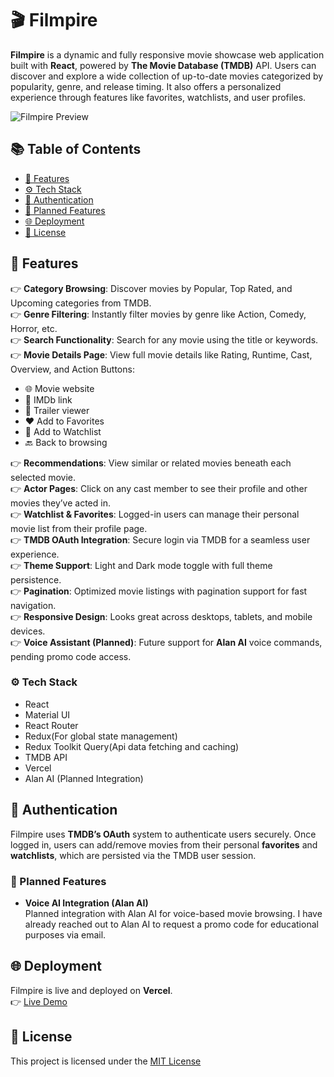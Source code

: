 # 🎬 Filmpire

**Filmpire** is a dynamic and fully responsive movie showcase web application built with **React**, powered by **The Movie Database (TMDB)** API. Users can discover and explore a wide collection of up-to-date movies categorized by popularity, genre, and release timing. It also offers a personalized experience through features like favorites, watchlists, and user profiles.

![Filmpire Preview](/public/preview.png)

## 📚 Table of Contents

- [🔋 Features](#-features)
- [⚙️ Tech Stack](#️-tech-stack)
- [🔐 Authentication](#-authentication)
- [🧠 Planned Features](#-planned-features)
- [🌐 Deployment](#-deployment)
- [📜 License](#-license)

## 🔋 Features

👉 **Category Browsing**: Discover movies by Popular, Top Rated, and Upcoming categories from TMDB.  
👉 **Genre Filtering**: Instantly filter movies by genre like Action, Comedy, Horror, etc.  
👉 **Search Functionality**: Search for any movie using the title or keywords.  
👉 **Movie Details Page**: View full movie details like Rating, Runtime, Cast, Overview, and Action Buttons:
- 🌐 Movie website
- 🔗 IMDb link
- 🎥 Trailer viewer
- ❤️ Add to Favorites
- 📂 Add to Watchlist
- 🔙 Back to browsing

👉 **Recommendations**: View similar or related movies beneath each selected movie.  
👉 **Actor Pages**: Click on any cast member to see their profile and other movies they’ve acted in.  
👉 **Watchlist & Favorites**: Logged-in users can manage their personal movie list from their profile page.  
👉 **TMDB OAuth Integration**: Secure login via TMDB for a seamless user experience.  
👉 **Theme Support**: Light and Dark mode toggle with full theme persistence.  
👉 **Pagination**: Optimized movie listings with pagination support for fast navigation.  
👉 **Responsive Design**: Looks great across desktops, tablets, and mobile devices.  
👉 **Voice Assistant (Planned)**: Future support for **Alan AI** voice commands, pending promo code access.

### ⚙️ Tech Stack
- React
- Material UI
- React Router
- Redux(For global state management)
- Redux Toolkit Query(Api data fetching and caching)
- TMDB API
- Vercel
- Alan AI (Planned Integration)

## 🔐 Authentication

Filmpire uses **TMDB’s OAuth** system to authenticate users securely. Once logged in, users can add/remove movies from their personal **favorites** and **watchlists**, which are persisted via the TMDB user session.

### 🧠 Planned Features
- **Voice AI Integration (Alan AI)**  
  Planned integration with Alan AI for voice-based movie browsing. I have already reached out to Alan AI to request a promo code for educational purposes via email.

## 🌐 Deployment

Filmpire is live and deployed on **Vercel**.  
👉 [Live Demo](https://www.filmpire.net)

## 📜 License

This project is licensed under the [MIT License](LICENSE)
